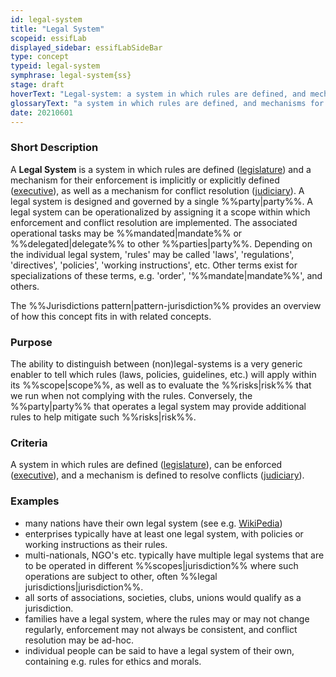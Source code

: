 ```yaml
---
id: legal-system
title: "Legal System"
scopeid: essifLab
displayed_sidebar: essifLabSideBar
type: concept
typeid: legal-system
symphrase: legal-system{ss}
stage: draft
hoverText: "Legal-system: a system in which rules are defined, and mechanisms for their enforcement and conflict resolution are (implicitly or explicitly) specified."
glossaryText: "a system in which rules are defined, and mechanisms for their enforcement and conflict resolution are (implicitly or explicitly) specified."
date: 20210601
---
```


### Short Description
A **Legal System** is a system in which rules are defined ([legislature](https://en.wikipedia.org/wiki/Legislature)) and a mechanism for their enforcement is implicitly or explicitly defined ([executive](https://en.wikipedia.org/wiki/Executive_(government))), as well as a mechanism for conflict resolution ([judiciary](https://en.wikipedia.org/wiki/Judiciary)). A legal system is designed and governed by a single %%party|party%%. A legal system can be operationalized by assigning it a scope within which enforcement and conflict resolution are implemented. The associated operational tasks may be %%mandated|mandate%% or %%delegated|delegate%% to other %%parties|party%%. Depending on the individual legal system, 'rules' may be called 'laws', 'regulations', 'directives', 'policies', 'working instructions', etc. Other terms exist for specializations of these terms, e.g. 'order', '%%mandate|mandate%%', and others.

The %%Jurisdictions pattern|pattern-jurisdiction%% provides an overview of how this concept fits in with related concepts.

### Purpose
The ability to distinguish between (non)legal-systems is a very generic enabler to tell which rules (laws, policies, guidelines, etc.) will apply within its %%scope|scope%%, as well as to evaluate the %%risks|risk%% that we run when not complying with the rules. Conversely, the %%party|party%% that operates a legal system may provide additional rules to help mitigate such %%risks|risk%%.

### Criteria
A system in which rules are defined ([legislature](https://en.wikipedia.org/wiki/Legislature)), can be enforced ([executive](https://en.wikipedia.org/wiki/Executive_(government))), and a mechanism is defined to resolve conflicts ([judiciary](https://en.wikipedia.org/wiki/Judiciary)).

### Examples
- many nations have their own legal system (see e.g. [WikiPedia](https://en.wikipedia.org/wiki/List_of_national_legal_systems))
- enterprises typically have at least one legal system, with policies or working instructions as their rules.
- multi-nationals, NGO's etc. typically have multiple legal systems that are to be operated in different %%scopes|jurisdiction%% where such operations are subject to other, often %%legal jurisdictions|jurisdiction%%.
- all sorts of associations, societies, clubs, unions would qualify as a jurisdiction.
- families have a legal system, where the rules may or may not change regularly, enforcement may not always be consistent, and conflict resolution may be ad-hoc.
- individual people can be said to have a legal system of their own, containing e.g. rules for ethics and morals.
